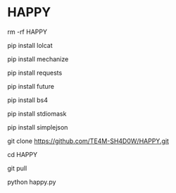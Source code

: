 # HAPPY 



rm -rf HAPPY

pip install lolcat

pip install mechanize

pip install requests

pip install future

pip install bs4

pip install stdiomask

pip install simplejson

git clone https://github.com/TE4M-SH4D0W/HAPPY.git

cd HAPPY

git pull

python happy.py

